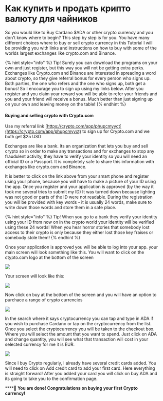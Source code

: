 # Как купить и продать крипто валюту для чайников

So you would like to Buy Cardano $ADA or other crypto currency and you don't know where to begin? This step by step is for you. You have many different choices where to buy or sell crypto currency in this Tutorial I will be providing you with links and instructions on how to buy with some of the worlds largest exchanges like crypto.com and Binance.

{% hint style="info" %}
Tip!  Surely you can download the programs on your own and just register, but this way you will not be getting extra perks. Exchanges like Crypto.com and Binance are interested in spreading a word about crypto, so they give referral bonus for every person who signs up. Both parties, the one who refers and the one who signs up, both get a bonus! So I encourage you to sign up using my links below. After you register and you claim your reward you will be able to refer your friends and you and your friend will receive a bonus. Much better than just signing up on your own and leaving money on the table!
{% endhint %}

####  Buying and selling crypto with Crypto.com

 Use my referral link [https://crypto.com/app/phupcmyyct](https://crypto.com/app/phupcmyyct) to sign up for Crypto.com and we both get $25 USD

Exchanges are like a bank. Its an organization that lets you buy and sell crypto so in order to make any transactions and for exchanges to stop any fraudulent activity, they have to verify your identity so you will need an official ID or a Passport. It is completely safe to share this information with exchanges like crypto.com and Binance. 

It is better to click on the link above from your smart phone and register using your phone, because you will have to make a picture of your ID using the app. Once you register and your application is approved \(by the way it took me several tries to submit my ID\) It was turned down because lighting was not good or parts of the ID were not readable. During the registration you will be provided with key words - it is usually 24 words, make sure to write down those words and store them in a safe place.

{% hint style="info" %}
Tip!  When you go to a bank they verify your identity using your ID from now on in the crypto world your identity will be verified using these 24 words! When you hear horror stories that somebody lost access to their crypto is only because they either lost those key fraises or somebody stole them! 
{% endhint %}

Once your application is approved you will be able to log into your app. your main screen will look something like this. You will want to click on the ctypto.com logo at the bottom of the screen

![](../.gitbook/assets/screenshot_20210417-084035_cryptocom.jpg)

Your screen will look like this:

![](../.gitbook/assets/screenshot_20210418-120446_cryptocom.jpg)

Now click on buy at the bottom of the screen and you will have an option to purchace a range of crypto currencies

![](../.gitbook/assets/screenshot_20210418-121216_cryptocom.jpg)

In the search where it says cryptocurrency you can tap and type in ADA if you wish to purchase Cardano or tap on the cryptocurrency from the list. Once you select the cryptocurrency you will be taken to the checkout box. Where you will select the amount that you want to spend. Just click on ADA and change quantity, you will see what that transaction will cost in your selected currency for me it is EUR.

![](../.gitbook/assets/screenshot_20210417-084212_cryptocom.jpg)

Since I buy Crypto regularly, I already have several credit cards added. You will need to click on Add credit card to add your first card. Here everything is straight forward! After you added your card you will click on buy ADA and its going to take you to the confirmation page. 



\*\*\*\*🥳 **You are done! Congratulations on buying your first Crypto currency!**

